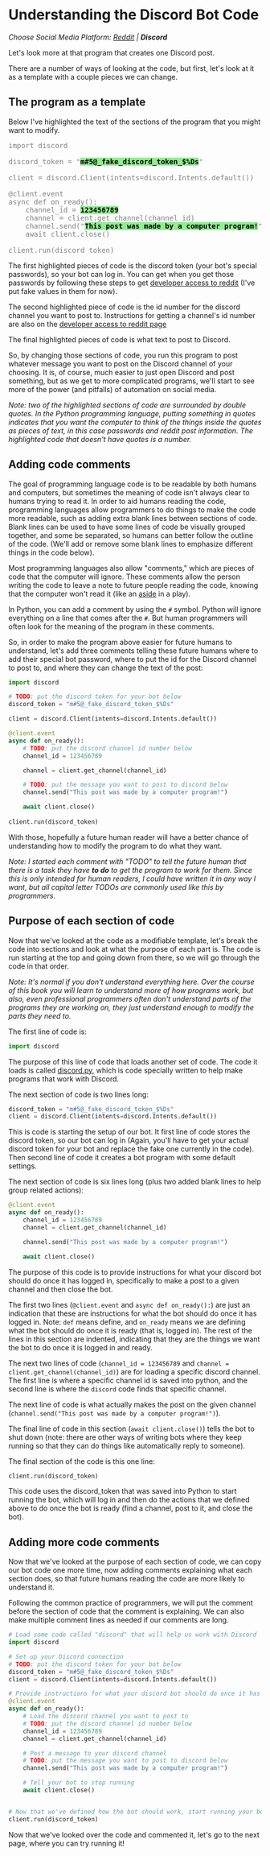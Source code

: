 # Understanding the Discord Bot Code
_Choose Social Media Platform: <a href='../../../reddit/ch02_definitions/03_automation/07_details_of_bot.html'>Reddit</a> | __Discord___


Let's look more at that program that creates one Discord post.

There are a number of ways of looking at the code, but first, let's look at it as a template with a couple pieces we can change.

## The program as a template

Below I've highlighted the text of the sections of the program that you might want to modify.

<pre style="color:gray">
import discord

discord_token = "<strong style="color:black;background-color:lightgreen">m#5@_fake_discord_token_$%Ds</strong>"

client = discord.Client(intents=discord.Intents.default())

@client.event
async def on_ready():
    channel_id = <strong style="color:black;background-color:lightgreen">123456789</strong>
    channel = client.get_channel(channel_id)
    channel.send("<strong style="color:black;background-color:lightgreen">This post was made by a computer program!</strong>")
    await client.close()
    
client.run(discord_token)
</pre>

The first highlighted pieces of code is the discord token (your bot's special passwords), so your bot can log in. You can get when you get those passwords by following these steps to get [developer access to reddit](../../appendix/bot_set_ups/making_reddit_account.md) (I've put fake values in them for now).

The second highlighted piece of code is the id number for the discord channel you want to post to. Instructions for getting a channel's id number are also on the [developer access to reddit page](../../appendix/bot_set_ups/making_reddit_account.md)

The final highlighted pieces of code is what text to post to Discord.

So, by changing those sections of code, you run this program to post whatever message you want to post on the Discord channel of your choosing. It is, of course, much easier to just open Discord and post something, but as we get to more complicated programs, we'll start to see more of the power (and pitfalls) of automation on social media.

_Note: two of the highlighted sections of code are surrounded by double quotes. In the Python programming language, putting something in quotes indicates that you want the computer to think of the things inside the quotes as pieces of text, in this case passwords and reddit post information. The highlighted code that doesn't have quotes is a number._

## Adding code comments

The goal of programming language code is to be readable by both humans and computers, but sometimes the meaning of code isn't always clear to humans trying to read it. In order to aid humans reading the code, programming languages allow programmers to do things to make the code more readable, such as adding extra blank lines between sections of code. Blank lines can be used to have some lines of code be visually grouped together, and some be separated, so humans can better follow the outline of the code. (We'll add or remove some blank lines to emphasize different things in the code below).

Most programming languages also allow "comments," which are pieces of code that the computer will ignore. These comments allow the person writing the code to leave a note to future people reading the code, knowing that the computer won't read it (like an [aside](https://en.wikipedia.org/wiki/Aside) in a play).

In Python, you can add a comment by using the `#` symbol. Python will ignore everything on a line that comes after the `#`. But human programmers will often look for the meaning of the program in these comments.

So, in order to make the program above easier for future humans to understand, let's add three comments telling these future humans where to add their special bot password, where to put the id for the Discord channel to post to, and where they can change the text of the post:

```python
import discord

# TODO: put the discord token for your bot below
discord_token = "m#5@_fake_discord_token_$%Ds"

client = discord.Client(intents=discord.Intents.default())

@client.event
async def on_ready():
    # TODO: put the discord channel id number below
    channel_id = 123456789

    channel = client.get_channel(channel_id)

    # TODO: put the message you want to post to discord below
    channel.send("This post was made by a computer program!")

    await client.close()
    
client.run(discord_token)
```

With those, hopefully a future human reader will have a better chance of understanding how to modify the program to do what they want.

_Note: I started each comment with "TODO" to tell the future human that there is a task they have **to do** to get the program to work for them. Since this is only intended for human readers, I could have written it in any way I want, but all capital letter TODOs are commonly used like this by programmers._


## Purpose of each section of code

Now that we've looked at the code as a modifiable template, let's break the code into sections and look at what the purpose of each part is. The code is run starting at the top and going down from there, so we will go through the code in that order.

_Note: It's normal if you don't understand everything here. Over the course of this book you will learn to understand more of how programs work, but also, even professional programmers often don't understand parts of the programs they are working on, they just understand enough to modify the parts they need to._

The first line of code is:
```python
import discord
```

The purpose of this line of code that loads another set of code. The code it loads is called [discord.py](https://discordpy.readthedocs.io/en/stable/), which is code specially written to help make programs that work with Discord.


The next section of code is two lines long:
```python
discord_token = "m#5@_fake_discord_token_$%Ds"
client = discord.Client(intents=discord.Intents.default())
```

This is code is starting the setup of our bot. It first line of code stores the discord token, so our bot can log in (Again, you'll have to get your actual discord token for your bot and replace the fake one currently in the code). Then second line of code it creates a bot program with some default settings.

The next section of code is six lines long (plus two added blank lines to help group related actions):

```python
@client.event
async def on_ready():
    channel_id = 123456789
    channel = client.get_channel(channel_id)

    channel.send("This post was made by a computer program!")

    await client.close()
```

The purpose of this code is to provide instructions for what your discord bot should do once it has logged in, specifically to make a post to a given channel and then close the bot.

The first two lines (`@client.event` and `async def on_ready():`) are just an indication that these are instructions for what the bot should do once it has logged in. Note: `def` means define, and `on_ready` means we are defining what the bot should do once it is ready (that is, logged in). The rest of the lines in this section are indented, indicating that they are the things we want the bot to do once it is logged in and ready.

The next two lines of code (`channel_id = 123456789` and `channel = client.get_channel(channel_id)`) are for loading a specific discord channel. The first line is where a specific channel id is saved into python, and the second line is where the `discord` code finds that specific channel.

The next line of code is what actually makes the post on the given channel (`channel.send("This post was made by a computer program!")`). 

The final line of code in this section (`await client.close()`) tells the bot to shut down (note: there are other ways of writing bots where they keep running so that they can do things like automatically reply to someone).

The final section of the code is this one line:
```python
client.run(discord_token)
```

This code uses the discord_token that was saved into Python to start running the bot, which will log in and then do the actions that we defined above to do once the bot is ready (find a channel, post to it, and close the bot).

## Adding more code comments
Now that we've looked at the purpose of each section of code, we can copy our bot code one more time, now adding comments explaining what each section does, so that future humans reading the code are more likely to understand it.

Following the common practice of programmers, we will put the comment before the section of code that the comment is explaining. We can also make multiple comment lines as needed if our comments are long.

```python
# Load some code called "discord" that will help us work with Discord
import discord

# Set up your Discord connection
# TODO: put the discord token for your bot below
discord_token = "m#5@_fake_discord_token_$%Ds"
client = discord.Client(intents=discord.Intents.default())

# Provide instructions for what your discord bot should do once it has logged in
@client.event
async def on_ready():
    # Load the discord channel you want to post to
    # TODO: put the discord channel id number below
    channel_id = 123456789
    channel = client.get_channel(channel_id)

    # Post a message to your discord channel
    # TODO: put the message you want to post to discord below
    channel.send("This post was made by a computer program!")

    # Tell your bot to stop running
    await client.close()


# Now that we've defined how the bot should work, start running your bot
client.run(discord_token)
```

Now that we've looked over the code and commented it, let's go to the next page, where you can try running it!
